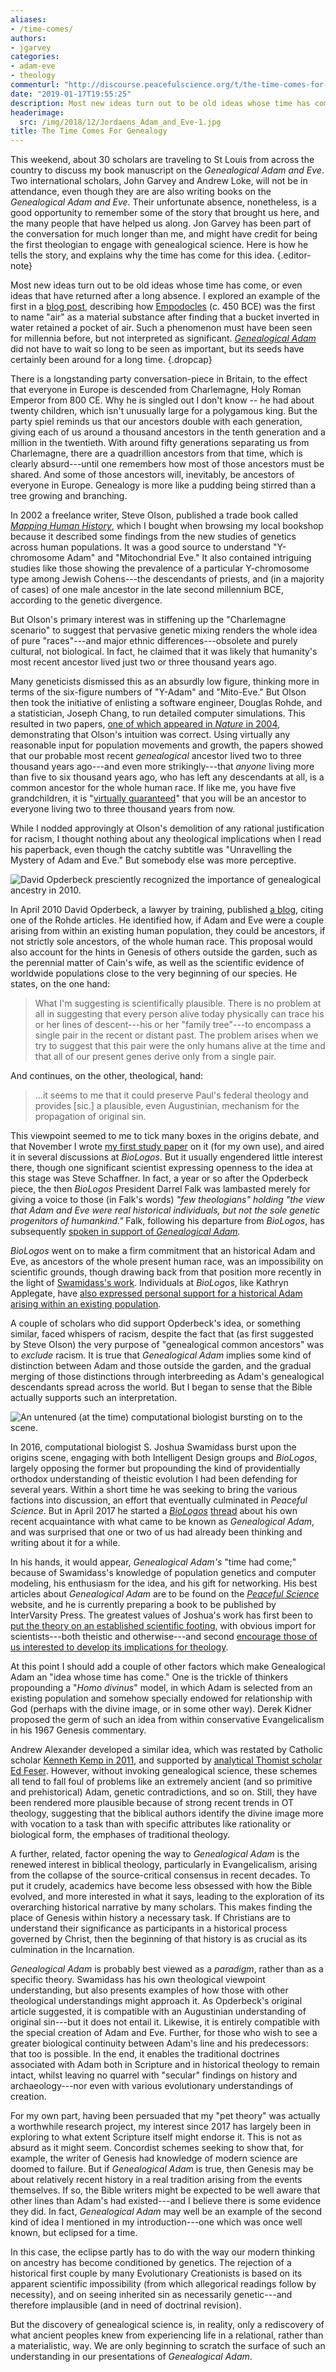 ```yaml
---
aliases:
- /time-comes/
authors:
- jgarvey
categories:
- adam-eve
- theology
commenturl: "http://discourse.peacefulscience.org/t/the-time-comes-for-genealogy/3980"
date: "2019-01-17T19:55:25"
description: Most new ideas turn out to be old ideas whose time has come, or even ideas that have returned after a long absence. The Genealogical Adam's time has come.
headerimage:
  src: /img/2018/12/Jordaens_Adam_and_Eve-1.jpg
title: The Time Comes For Genealogy
---
```


This weekend, about 30 scholars are traveling to St Louis from across the country to discuss my book manuscript on the *Genealogical Adam and Eve*. Two international scholars, John Garvey and Andrew Loke, will not be in attendance, even though they are are also writing books on the *Genealogical Adam and Eve.* Their unfortunate absence, nonetheless, is a good opportunity to remember some of the story that brought us here, and the many people that have helped us along. Jon Garvey has been part of the conversation for much longer than me, and might have credit for being the first theologian to engage with genealogical science. Here is how he tells the story, and explains why the time has come for this idea.
{.editor-note}

Most new ideas turn out to be old ideas whose time has come, or even ideas that have returned after a long absence. I explored an example of the first in a [blog post](http://potiphar.jongarvey.co.uk/2016/01/16/a-short-history-of-air/), describing how [Empodocles](https://en.wikipedia.org/wiki/Empedocles) (c. 450 BCE) was the first to name "air" as a material substance after finding that a bucket inverted in water retained a pocket of air. Such a phenomenon must have been seen for millennia before, but not interpreted as significant. *[Genealogical Adam](https://peacefulscience.org/genealogical-rapprochement/)* did not have to wait so long to be seen as important, but its seeds have certainly been around for a long time.
{.dropcap}


There is a longstanding party conversation-piece in Britain, to the effect that everyone in Europe is descended from Charlemagne, Holy Roman Emperor from 800 CE. Why he is singled out I don't know -- he had about twenty children, which isn't unusually large for a polygamous king. But the party spiel reminds us that our ancestors double with each generation, giving each of us around a thousand ancestors in the tenth generation and a million in the twentieth. With around fifty generations separating us from Charlemagne, there are a quadrillion ancestors from that time, which is clearly absurd---until one remembers how most of those ancestors must be shared. And some of those ancestors will, inevitably, be ancestors of everyone in Europe. Genealogy is more like a pudding being stirred than a tree growing and branching.

In 2002 a freelance writer, Steve Olson, published a trade book called *[Mapping Human History](https://www.amazon.com/Mapping-Human-History-Common-Origins/dp/0618352104?tag=swamidass-20)*, which I bought when browsing my local bookshop because it described some findings from the new studies of genetics across human populations. It was a good source to understand "Y-chromosome Adam" and "Mitochondrial Eve." It also contained intriguing studies like those showing the prevalence of a particular Y-chromosome type among Jewish Cohens---the descendants of priests, and (in a majority of cases) of one male ancestor in the late second millennium BCE, according to the genetic divergence.

But Olson's primary interest was in stiffening up the "Charlemagne scenario" to suggest that pervasive genetic mixing renders the whole idea of pure "races"---and major ethnic differences---obsolete and purely cultural, not biological. In fact, he claimed that it was likely that humanity's most recent ancestor lived just two or three thousand years ago.

Many geneticists dismissed this as an absurdly low figure, thinking more in terms of the six-figure numbers of "Y-Adam" and "Mito-Eve." But Olson then took the initiative of enlisting a software engineer, Douglas Rohde, and a statistician, Joseph Chang, to run detailed computer simulations. This resulted in two papers, [one of which appeared in *Nature* in 2004](http://www.stat.yale.edu/~jtc5/papers/CommonAncestors/NatureCommonAncestors-Article.pdf), demonstrating that Olson's intuition was correct. Using virtually any reasonable input for population movements and growth, the papers showed that our probable most recent *genealogical* ancestor lived two to three thousand years ago---and even more strikingly---that *anyone* living more than five to six thousand years ago, who has left any descendants at all, is a common ancestor for the whole human race. If like me, you have five grandchildren, it is "[virtually guaranteed](https://en.wikipedia.org/wiki/Steve_Olson_(writer)#Research_on_ancestry)" that you will be an ancestor to everyone living two to three thousand years from now.

While I nodded approvingly at Olson's demolition of any rational justification for racism, I thought nothing about any theological implications when I read his paperback, even though the catchy subtitle was "Unravelling the Mystery of Adam and Eve." But somebody else was more perceptive.

![David Opderbeck presciently recognized the importance of genealogical ancestry in 2010.](/img/2018/12/Opderbeck.jpg)

In April 2010 David Opderbeck, a lawyer by training, published [a blog](https://biologos.org/blogs/archive/a-historical-adam), citing one of the Rohde articles. He identified how, if Adam and Eve were a couple arising from within an existing human population, they could be ancestors, if not strictly sole ancestors, of the whole human race. This proposal would also account for the hints in Genesis of others outside the garden, such as the perennial matter of Cain's wife, as well as the scientific evidence of worldwide populations close to the very beginning of our species. He states, on the one hand:

> What I'm suggesting is scientifically plausible. There is no problem at all in suggesting that every person alive today physically can trace his or her lines of descent---his or her "family tree"---to encompass a single pair in the recent or distant past. The problem arises when we try to suggest that this pair were the only humans alive at the time and that all of our present genes derive only from a single pair.

And continues, on the other, theological, hand:

> ...it seems to me that it could preserve Paul's federal theology and provides \[sic.\] a plausible, even Augustinian, mechanism for the propagation of original sin.

This viewpoint seemed to me to tick many boxes in the origins debate, and that November I wrote [my first study paper](https://zenodo.org/record/1336742#.XBvuI81MHIU) on it (for my own use), and aired it in several discussions at *BioLogos*. But it usually engendered little interest there, though one significant scientist expressing openness to the idea at this stage was Steve Schaffner. In fact, a year or so after the Opderbeck piece, the then *BioLogos* President Darrel Falk was lambasted merely for giving a voice to those (in Falk's words) *"few theologians" holding "the view that Adam and Eve were real historical individuals, but not the sole genetic progenitors of humankind."* Falk, following his departure from *BioLogos*, has subsequently [spoken in support of *Genealogical Adam*](https://peacefulscience.org/genealogical-rapprochement/)*.*

*BioLogos* went on to make a firm commitment that an historical Adam and Eve, as ancestors of the whole present human race, was an impossibility on scientific grounds, though drawing back from that position more recently in the light of [Swamidass's work](https://biologos.org/blogs/deborah-haarsma-the-presidents-notebook/on-geniality-and-genealogy). Individuals at *BioLogos*, like Kathryn Applegate, have [also expressed personal support for a historical Adam arising within an existing population](https://biologos.org/blogs/kathryn-applegate-endless-forms-most-beautiful/why-i-think-adam-was-a-real-person-in-history).

A couple of scholars who did support Opderbeck's idea, or something similar, faced whispers of racism, despite the fact that (as first suggested by Steve Olson) the very purpose of "genealogical common ancestors" was to *exclude* racism. It is true that *Genealogical Adam* implies some kind of distinction between Adam and those outside the garden, and the gradual merging of those distinctions through interbreeding as Adam's genealogical descendants spread across the world. But I began to sense that the Bible actually supports such an interpretation.

![An untenured (at the time) computational biologist bursting on to the scene.](/img/2018/12/Swamidass.jpg)

In 2016, computational biologist S. Joshua Swamidass burst upon the origins scene, engaging with both Intelligent Design groups and *BioLogos*, largely opposing the former but propounding the kind of providentially orthodox understanding of theistic evolution I had been defending for several years. Within a short time he was seeking to bring the various factions into discussion, an effort that eventually culminated in *Peaceful Science*. But in April 2017 he started a *[BioLogos](https://discourse.biologos.org/t/genealogical-is-not-genetic/35659)* [thread](https://discourse.biologos.org/t/genealogical-is-not-genetic/35659) about his own recent acquaintance with what came to be known as *Genealogical Adam*, and was surprised that one or two of us had already been thinking and writing about it for a while.

In his hands, it would appear, *Genealogical Adam's* "time had come;" because of Swamidass's knowledge of population genetics and computer modeling, his enthusiasm for the idea, and his gift for networking. His best articles about *Genealogical Adam* are to be found on the [*Peaceful Science*](https://peacefulscience.org/) website, and he is currently preparing a book to be published by InterVarsity Press. The greatest values of Joshua's work has first been to [put the theory on an established scientific footing](https://asa3.org/ASA/PSCF/2018/PSCF3-18Swamidass.pdf), with obvious import for scientists---both theistic and otherwise---and second [encourage those of us interested to develop its implications for theology](http://henrycenter.tiu.edu/2017/06/a-genealogical-adam-and-eve-in-evolution/).

At this point I should add a couple of other factors which make Genealogical Adam an "idea whose time has come." One is the trickle of thinkers propounding a "*Homo divinus*" model, in which Adam is selected from an existing population and somehow specially endowed for relationship with God (perhaps with the divine image, or in some other way). Derek Kidner proposed the germ of such an idea from within conservative Evangelicalism in his 1967 Genesis commentary.

Andrew Alexander developed a similar idea, which was restated by Catholic scholar [Kenneth Kemp in 2011](https://www3.nd.edu/~afreddos/papers/kemp-monogenism.pdf), and supported by [analytical Thomist scholar Ed Feser](http://edwardfeser.blogspot.com/2011/09/monkey-in-your-soul.html). However, without invoking genealogical science, these schemes all tend to fall foul of problems like an extremely ancient (and so primitive and prehistorical) Adam, genetic contradictions, and so on. Still, they have been rendered more plausible because of strong recent trends in OT theology, suggesting that the biblical authors identify the divine image more with vocation to a task than with specific attributes like rationality or biological form, the emphases of traditional theology.

A further, related, factor opening the way to *Genealogical Adam* is the renewed interest in biblical theology, particularly in Evangelicalism, arising from the collapse of the source-critical consensus in recent decades. To put it crudely, academics have become less obsessed with how the Bible evolved, and more interested in what it says, leading to the exploration of its overarching historical narrative by many scholars. This makes finding the place of Genesis within history a necessary task. If Christians are to understand their significance as participants in a historical process governed by Christ, then the beginning of that history is as crucial as its culmination in the Incarnation.

*Genealogical Adam* is probably best viewed as a *paradigm*, rather than as a specific theory. Swamidass has his own theological viewpoint understanding, but also presents examples of how those with other theological understandings might approach it. As Opderbeck's original article suggested, it is compatible with an Augustinian understanding of original sin---but it does not entail it. Likewise, it is entirely compatible with the special creation of Adam and Eve. Further, for those who wish to see a greater biological continuity between Adam's line and his predecessors: that too is possible. In the end, it enables the traditional doctrines associated with Adam both in Scripture and in historical theology to remain intact, whilst leaving no quarrel with "secular" findings on history and archaeology---nor even with various evolutionary understandings of creation.

For my own part, having been persuaded that my "pet theory" was actually a worthwhile research project, my interest since 2017 has largely been in exploring to what extent Scripture itself might endorse it. This is not as absurd as it might seem. Concordist schemes seeking to show that, for example, the writer of Genesis had knowledge of modern science are doomed to failure. But if *Genealogical Adam* is true, then Genesis may be about relatively recent history in a real tradition arising from the events themselves. If so, the Bible writers might be expected to be well aware that other lines than Adam's had existed---and I believe there is some evidence they did. In fact, *Genealogical Adam* may well be an example of the second kind of idea I mentioned in my introduction---one which was once well known, but eclipsed for a time.

In this case, the eclipse partly has to do with the way our modern thinking on ancestry has become conditioned by genetics. The rejection of a historical first couple by many Evolutionary Creationists is based on its apparent scientific impossibility (from which allegorical readings follow by necessity), and on seeing inherited sin as necessarily genetic---and therefore implausible (and in need of doctrinal revision).

But the discovery of genealogical science is, in reality, only a rediscovery of what ancient peoples knew from experiencing life in a relational, rather than a materialistic, way. We are only beginning to scratch the surface of such an understanding in our presentations of *Genealogical Adam*.
